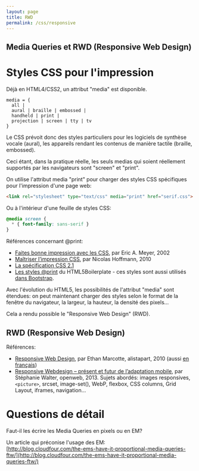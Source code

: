 ```yaml
---
layout: page
title: RWD
permalink: /css/responsive
---
```


Media Queries et RWD (Responsive Web Design)
---------

Styles CSS pour l'impression
===

Déjà en HTML4/CSS2, un attribut "media" est disponible.

```
media = { 
  all | 
  aural | braille | embossed | 
  handheld | print | 
  projection | screen | tty | tv 
}
```

Le CSS prévoit donc des styles particuliers pour les logiciels de synthèse vocale (aural), les appareils rendant les contenus de manière tactile (braille, embossed). 

Ceci étant, dans la pratique réelle, les seuls medias qui soient réellement supportés par les navigateurs sont "screen" et "print".

On utilise l'attribut media "print" pour charger des styles CSS spécifiques pour l'impression d'une page web:

```html
<link rel="stylesheet" type="text/css" media="print" href="serif.css">
```

Ou à l'intérieur d'une feuille de styles CSS:

```css
@media screen {
  * { font-family: sans-serif }
}
```

Références concernant @print:    

- [Faites bonne impression avec les CSS](http://www.pompage.net/traduction/impression), par Eric A. Meyer, 2002
- [Maîtriser l’impression CSS](http://openweb.eu.org/articles/maitriser_impression_css), par Nicolas Hoffmann, 2010
- [La spécification CSS 2.1](https://www.w3.org/TR/CSS21/media.html)
- [Les styles @print](https://github.com/h5bp/html5-boilerplate/blob/master/src/css/main.css#L197) du HTML5Boilerplate - ces styles sont aussi utilisés [dans Bootstrap](https://github.com/twbs/bootstrap/blob/master/dist/css/bootstrap.css#L190).

Avec l'évolution du HTML5, les possibilités de l'attribut "media" sont étendues: on peut maintenant charger des styles selon le format de la fenêtre du navigateur, la largeur, la hauteur, la densité des pixels...

Cela a rendu possible le "Responsive Web Design" (RWD).

RWD (Responsive Web Design)
-----

Références:

- [Responsive Web Design](http://alistapart.com/article/responsive-web-design), par Ethan Marcotte, alistapart, 2010
(aussi [en français](http://gobanclub.net/2010/11/17/responsive_webdesign_ethan_marcotte_trad_fr/))
- [Responsive Webdesign – présent et futur de l’adaptation mobile](http://openweb.eu.org/articles/responsive-webdesign-present-et-futur-de-l-adaptation), par Stéphanie Walter, openweb, 2013. Sujets abordés: images responsives, `<picture>`, srcset, image-set(), WebP, flexbox, CSS columns, Grid Layout, iframes, navigation...

Questions de détail
=== 

Faut-il les écrire les Media Queries en pixels ou en EM?

Un article qui préconise l'usage des EM:    
[http://blog.cloudfour.com/the-ems-have-it-proportional-media-queries-ftw/](http://blog.cloudfour.com/the-ems-have-it-proportional-media-queries-ftw/)

